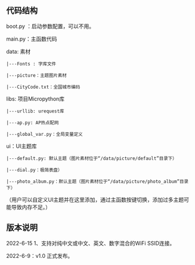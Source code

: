 ## 代码结构
boot.py ：启动参数配置，可以不用。

main.py：主函数代码

data: 素材

    |---Fonts : 字库文件
	
    |---picture：主题图片素材
	
    |---CityCode.txt：全国城市编码

libs: 项目Micropython库

    |---urllib: urequest库
	
    |---ap.py: AP热点配网
	
    |---global_var.py：全局变量定义

ui：UI主题库 

    |---default.py: 默认主题（图片素材位于“/data/picture/default”目录下）
	
    |---dial.py：极简表盘）
	
    |---photo_album.py：默认主题（图片素材位于“/data/picture/photo_album”目录下）

  （用户可以自定义UI主题并在这里添加，通过主函数按键切换，添加过多主题可能导致内存不足。）



## 版本说明

2022-6-15
1、支持对纯中文或中文、英文、数字混合的WiFi SSID连接。

2022-6-9：v1.0 正式发布。